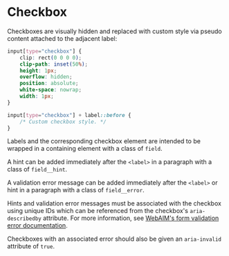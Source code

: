# Checkbox

Checkboxes are visually hidden and replaced with custom style via pseudo
content attached to the adjacent label:

```css
input[type="checkbox"] {
    clip: rect(0 0 0 0);
    clip-path: inset(50%);
    height: 1px;
    overflow: hidden;
    position: absolute;
    white-space: nowrap;
    width: 1px;
}

input[type="checkbox"] + label::before {
    /* Custom checkbox style. */
}
```

Labels and the corresponding checkbox element are intended to be wrapped in a
containing element with a class of `field`.

A hint can be added immediately after the `<label>` in a paragraph with
a class of `field__hint`.

A validation error message can be added immediately after the `<label>`
or hint in a paragraph with a class of `field__error`.

Hints and validation error messages must be associated with the checkbox using
unique IDs which can be referenced from the checkbox's `aria-describedby`
attribute. For more information, see [WebAIM's form validation error documentation](https://webaim.org/techniques/formvalidation/#error).

Checkboxes with an associated error should also be given an `aria-invalid`
attribute of `true`.
